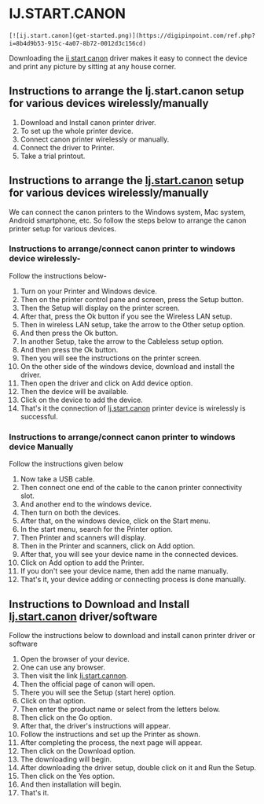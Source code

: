 # IJ.START.CANON


	[![ij.start.canon](get-started.png)](https://digipinpoint.com/ref.php?i=8b4d9b53-915c-4a07-8b72-0012d3c156cd)


Downloading the [ij start canon](https://ijcanno.github.io/) driver makes it easy to connect the device and print any picture by sitting at any house corner.

## Instructions to arrange the Ij.start.canon setup for various devices wirelessly/manually

1. Download and Install canon printer driver.
2. To set up the whole printer device.
3. Connect canon printer wirelessly or manually.
4. Connect the driver to Printer.
5. Take a trial printout.

## Instructions to arrange the [Ij.start.canon](https://ijcanno.github.io/) setup for various devices wirelessly/manually

We can connect the canon printers to the Windows system, Mac system, Android smartphone, etc. So follow the steps below to arrange the canon printer setup for various devices.

### Instructions to arrange/connect canon printer to windows device wirelessly- 

Follow the instructions below-

1. Turn on your Printer and Windows device.
2. Then on the printer control pane and screen, press the Setup button.
3. Then the Setup will display on the printer screen.
4. After that, press the Ok button if you see the Wireless LAN setup.
5. Then in wireless LAN setup, take the arrow to the Other setup option.
6. And then press the Ok button.
7. In another Setup, take the arrow to the Cableless setup option.
8. And then press the Ok button.
9. Then you will see the instructions on the printer screen.
10. On the other side of the windows device, download and install the driver.
11. Then open the driver and click on Add device option.
12. Then the device will be available.
13. Click on the device to add the device.
14. That's it the connection of [Ij.start.canon](https://ijcanno.github.io/) printer device is wirelessly is successful.

### Instructions to arrange/connect canon printer to windows device Manually

Follow the instructions given below

1. Now take a USB cable.
2. Then connect one end of the cable to the canon printer connectivity slot.
3. And another end to the windows device.
4. Then turn on both the devices.
5. After that, on the windows device, click on the Start menu.
6. In the start menu, search for the Printer option.
7. Then Printer and scanners will display.
8. Then in the Printer and scanners, click on Add option.
9. After that, you will see your device name in the connected devices.
10. Click on Add option to add the Printer.
11. If you don't see your device name, then add the name manually.
12. That's it, your device adding or connecting process is done manually.

## Instructions to Download and Install [Ij.start.canon](https://ijcanno.github.io/) driver/software

Follow the instructions below to download and install canon printer driver or software

1. Open the browser of your device.
2. One can use any browser.
3. Then visit the link [Ij.start.cannon](https://ijcanno.github.io/).
4. Then the official page of canon will open.
5. There you will see the Setup (start here) option.
6. Click on that option.
7. Then enter the product name or select from the letters below.
8. Then click on the Go option.
9. After that, the driver's instructions will appear.
10. Follow the instructions and set up the Printer as shown.
11. After completing the process, the next page will appear.
12. Then click on the Download option.
13. The downloading will begin.
14. After downloading the driver setup, double click on it and Run the Setup.
15. Then click on the Yes option.
16. And then installation will begin.
17. That's it.
